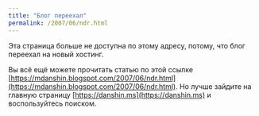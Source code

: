 ```yaml
---
title: "Блог переехал"
permalink: /2007/06/ndr.html
---
```

Эта страница больше не доступна по этому адресу, потому, что блог переехал на новый хостинг.

Вы всё ещё можете прочитать статью по этой ссылке [https://mdanshin.blogspot.com/2007/06/ndr.html](https://mdanshin.blogspot.com/2007/06/ndr.html). Но лучше зайдите на главную страницу [https://danshin.ms](https://danshin.ms) и воспользуйтесь поиском.